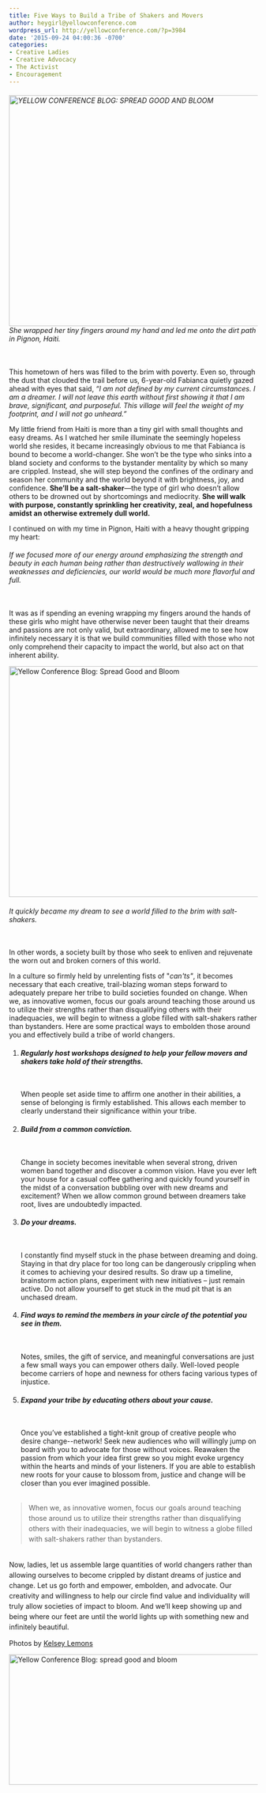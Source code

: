 ```yaml
---
title: Five Ways to Build a Tribe of Shakers and Movers
author: heygirl@yellowconference.com
wordpress_url: http://yellowconference.com/?p=3984
date: '2015-09-24 04:00:36 -0700'
categories:
- Creative Ladies
- Creative Advocacy
- The Activist
- Encouragement
---
```

<h6><a href="http://yellowconference.com/wp-content/uploads/2015/09/Thursdaypost1.jpg"><img class="aligncenter size-full wp-image-3986" src="http://yellowconference.com/wp-content/uploads/2015/09/Thursdaypost1.jpg" alt="YELLOW CONFERENCE BLOG: SPREAD GOOD AND BLOOM" width="700" height="467" /></a>She wrapped her tiny fingers around my hand and led me onto the dirt path in Pignon, Haiti.</h6><br />
This hometown of hers was filled to the brim with poverty. Even so, through the dust that clouded the trail before us, 6-year-old Fabianca quietly gazed ahead with eyes that said, <em>&ldquo;I am not defined by my current circumstances. I am a dreamer. I will not leave this earth without first showing it that I am brave, significant, and purposeful. This village will feel the weight of my footprint, and I will not go unheard.&rdquo;</em></p>
<p>My little friend from Haiti is more than a tiny girl with small thoughts and easy dreams. As I watched her smile illuminate the seemingly hopeless world she resides, it became increasingly obvious to me that Fabianca is bound to become a world-changer. She won&rsquo;t be the type who sinks into a bland society and conforms to the bystander mentality by which so many are crippled. Instead, she will step beyond the confines of the ordinary and season her community and the world beyond it with brightness, joy, and confidence. <strong>She&rsquo;ll be a salt-shaker</strong>&mdash;the type of girl who doesn&rsquo;t allow others to be drowned out by shortcomings and mediocrity. <strong>She will&nbsp;walk with purpose, constantly sprinkling her creativity, zeal, and hopefulness amidst an otherwise extremely dull world.</strong></p>
<p>I continued on with my time in Pignon, Haiti with a heavy thought gripping my heart:</p>
<h6>If we focused more of our energy around emphasizing the strength and beauty in each human being rather than destructively wallowing in their weaknesses and deficiencies, our world would be much more flavorful and full.</h6><br />
It was as if spending an evening wrapping my fingers around the hands of these&nbsp;girls who might have otherwise never been taught that their dreams and passions are not only valid, but extraordinary, allowed me to see how infinitely necessary it is that we build communities filled with those who not only comprehend their capacity to impact the world, but also act on that inherent ability.</p>
<p><a href="http://yellowconference.com/wp-content/uploads/2015/09/THURSDAY2.jpg"><img class="aligncenter size-full wp-image-3987" src="http://yellowconference.com/wp-content/uploads/2015/09/THURSDAY2.jpg" alt="Yellow Conference Blog: Spread Good and Bloom" width="700" height="467" /></a></p>
<h6>It quickly became my dream to see a world filled to the brim with salt-shakers.</h6><br />
In other words, a society built by those who seek to enliven and rejuvenate the worn out and broken corners of this world.</p>
<p>In a culture so firmly held&nbsp;by unrelenting fists of "<em>can'ts"</em>, it becomes necessary that each creative, trail-blazing woman steps forward to adequately prepare her tribe to build societies founded on change.&nbsp;When we, as innovative women, focus our goals around teaching those around us to utilize their strengths rather than disqualifying others with their inadequacies, we will begin to witness a globe filled with salt-shakers rather than bystanders. Here are some practical ways to embolden those around you and effectively build a tribe of world changers.</p>
<ol>
<li>
<h6><strong>Regularly host workshops designed to help your fellow movers and shakers take hold of their strengths.</strong></h6><br />
When people set aside time to affirm one another in their abilities, a sense of belonging is firmly established. This allows each member to clearly understand their significance within your tribe.</li></p>
<li>
<h6><strong>Build from a common conviction.</strong></h6><br />
Change in society becomes inevitable when several strong, driven women band together and discover a common vision. Have you ever left your house for a casual coffee gathering and quickly found yourself in the midst of a conversation bubbling over with new dreams and excitement? When we allow common ground between dreamers take root, lives are undoubtedly impacted.</li></p>
<li>
<h6><strong>Do your dreams.</strong></h6><br />
I constantly find myself stuck in the phase between dreaming and doing. Staying in that dry place for too long can be dangerously crippling when it comes to achieving your desired results. So draw up a timeline, brainstorm action plans, experiment with new initiatives &ndash; just remain active. Do not allow yourself to get stuck in the mud pit that is an unchased dream.</li></p>
<li>
<h6><strong>Find ways to remind the members in your circle of the potential you see in them.</strong></h6><br />
Notes, smiles, the gift of service, and meaningful conversations are just a few small ways you can empower others daily. Well-loved people become carriers of hope and newness for others facing various types of injustice.</li></p>
<li>
<h6><strong>Expand your tribe by educating others about your cause.</strong></h6><br />
Once you&rsquo;ve established a tight-knit group of creative people who desire change--network! Seek new audiences who will willingly jump on board with you to advocate for those without voices. Reawaken the passion from which your idea first grew so&nbsp;you might evoke urgency within the hearts and minds of your listeners. If you are able to establish new roots for your cause to blossom from, justice and change will be closer than you ever imagined possible.</li><br />
</ol></p>
<blockquote><p><span style="line-height: 1.5;">When we, as innovative women, focus our goals around teaching those around us to utilize their strengths rather than disqualifying others with their inadequacies, we will begin to witness a globe filled with salt-shakers rather than bystanders.</span></blockquote><br />
<span style="line-height: 1.5;">Now, ladies, let us assemble large quantities of world changers rather than allowing ourselves to become crippled by distant dreams of justice and change. Let us go forth and empower, embolden, and advocate. Our creativity and willingness to help our circle find value and individuality will truly allow societies of impact to bloom. And we&rsquo;ll keep showing up and being where our feet are until the world lights up with something new and infinitely beautiful.</span></p>
<p>Photos by <a href="http://sheinthemaking.blogspot.com/" target="_blank">Kelsey Lemons</a></p>
<p><a href="https://makennanahorniak.wordpress.com/" target="_blank"><img class="aligncenter size-full wp-image-3990" src="http://yellowconference.com/wp-content/uploads/2015/09/MAKENNANAHORNIAK.jpg" alt="Yellow Conference Blog: spread good and bloom" width="700" height="264" /></a></p>
<p>&nbsp;</p>
